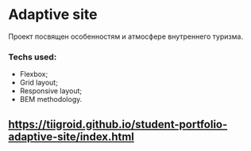 # Adaptive site

Проект посвящен особенностям и атмосфере внутреннего туризма.

### Techs used:
* Flexbox;
* Grid layout;
* Responsive layout;
* BEM methodology.

## https://tiigroid.github.io/student-portfolio-adaptive-site/index.html
